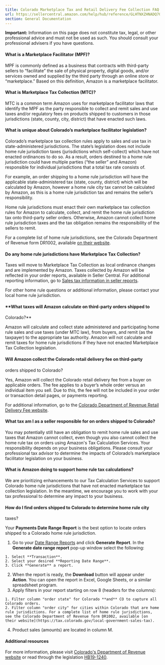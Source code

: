 ```yaml
---
title: Colorado Marketplace Tax and Retail Delivery Fee Collection FAQ
url: https://sellercentral.amazon.com/help/hub/reference/GLHTNXZHNADQ7Q66
section: General Documentation
---
```


**Important:** Information on this page does not constitute tax, legal, or
other professional advice and must not be used as such. You should consult
your professional advisers if you have questions.

#### What is a Marketplace Facilitator (MPF)?

MPF is commonly defined as a business that contracts with third-party sellers
to “facilitate” the sale of physical property, digital goods, and/or services
owned and supplied by the third party through an online store or
“marketplace.” Based on this definition, Amazon is a marketplace facilitator.

#### What is Marketplace Tax Collection (MTC)?

MTC is a common term Amazon uses for marketplace facilitator laws that
identify the MPF as the party responsible to collect and remit sales and use
taxes and/or regulatory fees on products shipped to customers in those
jurisdictions (state, county, city, district) that have enacted such laws.

#### What is unique about Colorado’s marketplace facilitator legislation?

Colorado’s marketplace tax collection rules apply to sales and use tax in
state-administered jurisdictions. The state’s legislation does not include
home rule jurisdiction taxes (jurisdictions which self-collect) which have not
enacted ordinances to do so. As a result, orders destined to a home rule
jurisdiction could have multiple parties (“the seller” and Amazon) responsible
for individual jurisdictions that a total tax rate consists of.

For example, an order shipping to a home rule jurisdiction will have the
applicable state-administered tax (state, county, district) which will be
calculated by Amazon, however a home rule city tax cannot be calculated by
Amazon, as this is a home rule jurisdiction tax and remains the seller’s
responsibility.

Home rule jurisdictions must enact their own marketplace tax collection rules
for Amazon to calculate, collect, and remit the home rule jurisdiction tax
onto third-party seller orders. Otherwise, Amazon cannot collect home rule
jurisdiction taxes and the tax obligation remains the responsibility of the
sellers to remit.

For a complete list of home rule jurisdictions, see the Colorado Department of
Revenue form DR1002, available [on their
website](https://tax.colorado.gov/local-government-sales-tax).

#### Do any home rule jurisdictions have Marketplace Tax Collection?

Taxes will move to Marketplace Tax Collection as local ordinance changes and
are implemented by Amazon. Taxes collected by Amazon will be reflected in your
order reports, available in Seller Central. For additional reporting
information, go to [Sales tax information in seller
reports](/gp/help/G201706680).

For other home rule questions or additional information, please contact your
local home rule jurisdiction.

####  **What taxes will Amazon calculate on third-party orders shipped to
Colorado?**

Amazon will calculate and collect state administered and participating home
rule sales and use taxes (under MTC law), from buyers, and remit (as the
taxpayer) to the appropriate tax authority. Amazon will not calculate and
remit taxes for home rule jurisdictions if they have not enacted Marketplace
Tax Collection legislation.

#### Will Amazon collect the Colorado retail delivery fee on third-party
orders shipped to Colorado?

Yes, Amazon will collect the Colorado retail delivery fee from a buyer on
applicable orders. The fee applies to a buyer’s whole order versus an
individual item you sell. Due to this, the fee will not be included in your
order or transaction detail pages, or payments reporting.

For additional information, go to the [Colorado Department of Revenue Retail
Delivery Fee website](https://tax.colorado.gov/retail-delivery-fee).

#### What tax am I as a seller responsible for on orders shipped to Colorado?

You may potentially still have an obligation to remit home rule sales and use
taxes that Amazon cannot collect, even though you also cannot collect the home
rule tax on orders using Amazon's Tax Calculation Services. Your
responsibility depends on your business obligations. Please consult your
professional tax advisor to determine the impacts of Colorado’s marketplace
facilitator legislation on your business.

#### What is Amazon doing to support home rule tax calculations?

We are prioritizing enhancements to our Tax Calculation Services to support
Colorado home rule jurisdictions that have not enacted marketplace tax
collection legislation. In the meantime, we encourage you to work with your
tax professional to determine any impact to your business.

#### How do I find orders shipped to Colorado to determine home rule city
taxes?

Your **Payments Date Range Report** is the best option to locate orders
shipped to a Colorado home rule jurisdiction.  

  1. Go to your [Date Range Reports](/payments/reports/custom/request?tbla_daterangereportstable) and click **Generate Report**. In the **Generate date range report** pop-up window select the following:  

    1. Select **Transaction**.
    2. Select your desired **Reporting Date Range**.
    3. Click **Generate** a report.
  2. When the report is ready, the **Download** button will appear under **Action**. You can open the report in Excel, Google Sheets, or a similar spreadsheet program.
  3. Apply filters in your report starting on row 8 (headers for the columns):  

    1. Filter column "order state" for Colorado **and** CO to capture all Colorado orders.
    2. Filter column "order city" for cities within Colorado that are home rule jurisdictions. For a complete list of home rule jurisdictions, see the Colorado Department of Revenue form DR1002, available [on their website](https://tax.colorado.gov/local-government-sales-tax). 
  4. Product sales (amounts) are located in column M.

#### Additional resources

For more information, please visit [Colorado's Department of Revenue
website](https://www.colorado.gov/pacific/tax/sales-tax-changes) or read
through the legislation [HB19-1240](https://leg.colorado.gov/bills/hb19-1240).

